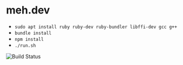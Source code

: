 # meh.dev

* `sudo apt install ruby ruby-dev ruby-bundler libffi-dev gcc g++`
* `bundle install`
* `npm install`
* `./run.sh`

![Build Status](https://github.com/jspaetzel/meh.dev/workflows/CI/badge.svg?branch=master)
